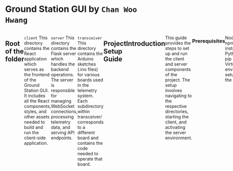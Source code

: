 # Ground Station GUI by `Chan Woo Hwang`
<div style="display: flex; flex-direction: row;">
    
![image](doc/GroundStationHome.png)
![image](doc/Telemetry.png)

## Root of the folder
```
├── client
    ├──src
    ├──public
├── server
    ├──app.py
    ├──venv
├── transceiver
└── README.md
```

```client``` 
This directory contains the React application which serves as the frontend of the Ground Station GUI. It includes all the React components, styles, and other assets needed to build and run the client-side application.

```server```
This directory contains the Flask server which handles the backend operations. The server is responsible for managing WebSocket connections, processing telemetry data, and serving API endpoints.

```transceiver```
This directory contains the Arduino sketches (.ino files) for various boards used in the telemetry system. Each subdirectory within transceiver/ corresponds to a different board and contains the code needed to operate that board.

## Project Setup Guide
## Introduction
This guide provides the steps to set up and run the client and server components of the project. The setup involves navigating to the respective directories, starting the client, and activating the server environment.

### Prerequisites
Node.js and npm installed
Python and pip installed
Virtual environment setup for the server
## Setup Steps
### Terminal 1 (T1): Client Setup
Navigate to the client directory:

```
cd root/client
Start the client:
```

```
npm start
```
### Terminal 2 (T2): Server Setup
#### Navigate to the server directory:

```
cd root/server
```

#### Activate the virtual environment:
For Windows:
```
venv\Scripts\activate
```
For Linux/Mac:
```
source venv/Scripts/activate
```

#### Install the dependencies:

For Windows:
```
bash setup.sh
```
For Linux/Mac:
```
source setup.sh
```
#### Run the server:

```
python app.py
```
## Additional Information
Ensure both the client and server are running simultaneously in separate terminals. <br>
The client will be accessible at the specified URL once started.<br>
The server will be running on the configured port as defined in app.py.<br>
Feel free to modify any section to better suit your project's specific needs or to add any additional information that may be required.<br>
